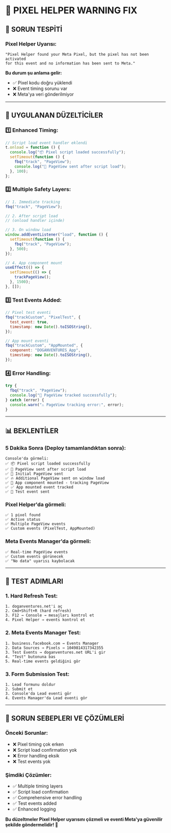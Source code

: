 # 🔧 PIXEL HELPER WARNING FIX

## 🚨 SORUN TESPİTİ

### Pixel Helper Uyarısı:

```
"Pixel Helper found your Meta Pixel, but the pixel has not been activated
for this event and no information has been sent to Meta."
```

**Bu durum şu anlama gelir:**

- ✅ Pixel kodu doğru yüklendi
- ❌ Event timing sorunu var
- ❌ Meta'ya veri gönderilmiyor

---

## 🔧 UYGULANAN DÜZELTİCİLER

### 1️⃣ **Enhanced Timing:**

```javascript
// Script load event handler eklendi
t.onload = function () {
  console.log("📦 Pixel script loaded successfully");
  setTimeout(function () {
    fbq("track", "PageView");
    console.log("🎯 PageView sent after script load");
  }, 100);
};
```

### 2️⃣ **Multiple Safety Layers:**

```javascript
// 1. Immediate tracking
fbq("track", "PageView");

// 2. After script load
// (onload handler içinde)

// 3. On window load
window.addEventListener("load", function () {
  setTimeout(function () {
    fbq("track", "PageView");
  }, 500);
});

// 4. App component mount
useEffect(() => {
  setTimeout(() => {
    trackPageView();
  }, 1500);
}, []);
```

### 3️⃣ **Test Events Added:**

```javascript
// Pixel test eventi
fbq("trackCustom", "PixelTest", {
  test_event: true,
  timestamp: new Date().toISOString(),
});

// App mount eventi
fbq("trackCustom", "AppMounted", {
  component: "DOGANVENTURES_App",
  timestamp: new Date().toISOString(),
});
```

### 4️⃣ **Error Handling:**

```javascript
try {
  fbq("track", "PageView");
  console.log("🎯 PageView tracked successfully");
} catch (error) {
  console.warn("⚠️ PageView tracking error:", error);
}
```

---

## 📊 BEKLENTİLER

### 5 Dakika Sonra (Deploy tamamlandıktan sonra):

```
Console'da görmeli:
✅ 📦 Pixel script loaded successfully
✅ 🎯 PageView sent after script load
✅ 🎯 Initial PageView sent
✅ 🔥 Additional PageView sent on window load
✅ 🚀 App component mounted - tracking PageView
✅ ✅ App mounted event tracked
✅ 🧪 Test event sent
```

### Pixel Helper'da görmeli:

```
✅ 1 pixel found
✅ Active status
✅ Multiple PageView events
✅ Custom events (PixelTest, AppMounted)
```

### Meta Events Manager'da görmeli:

```
✅ Real-time PageView events
✅ Custom events görünecek
✅ "No data" uyarısı kaybolacak
```

---

## 🎯 TEST ADIMLARI

### 1. **Hard Refresh Test:**

```
1. doganventures.net'i aç
2. Cmd+Shift+R (hard refresh)
3. F12 → Console → mesajları kontrol et
4. Pixel Helper → events kontrol et
```

### 2. **Meta Events Manager Test:**

```
1. business.facebook.com → Events Manager
2. Data Sources → Pixels → 1049814317342355
3. Test Events → doganventures.net URL'i gir
4. "Test" butonuna bas
5. Real-time events geldiğini gör
```

### 3. **Form Submission Test:**

```
1. Lead formunu doldur
2. Submit et
3. Console'da Lead eventi gör
4. Events Manager'da Lead eventi gör
```

---

## 🚨 SORUN SEBEPLERI VE ÇÖZÜMLERİ

### Önceki Sorunlar:

- ❌ Pixel timing çok erken
- ❌ Script load confirmation yok
- ❌ Error handling eksik
- ❌ Test events yok

### Şimdiki Çözümler:

- ✅ Multiple timing layers
- ✅ Script load confirmation
- ✅ Comprehensive error handling
- ✅ Test events added
- ✅ Enhanced logging

**Bu düzeltmeler Pixel Helper uyarısını çözmeli ve eventi Meta'ya güvenilir şekilde göndermelidir! 🚀**
